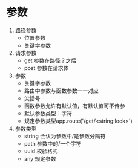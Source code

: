 # 参数

1. 路径参数
   - 位置参数
   - 关键字参数
2. 请求参数
   - get 参数在路径？之后
   - post 参数在请求体
3. 参数
   - 关键字参数
   - 路由中参数与函数参数一一对应
   - 尖括号
   - 函数参数允许有默认值，有默认值可不传参
   - 默认参数类型：字符
   - 规定参数类型app.route('/get/\<string:look>')
4. 参数类型
   - string 会认为参数中/是参数分隔符
   - path 参数中的/一个字符
   - uuid  校验格式
   - any   规定参数